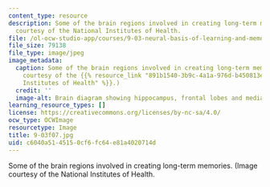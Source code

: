```yaml
---
content_type: resource
description: Some of the brain regions involved in creating long-term memories. (Image
  courtesy of the National Institutes of Health.
file: /ol-ocw-studio-app/courses/9-03-neural-basis-of-learning-and-memory-fall-2007/c6040a5145150cf6fc64e81a4020714d_9-03f07.jpg
file_size: 79138
file_type: image/jpeg
image_metadata:
  caption: Some of the brain regions involved in creating long-term memories. (Image
    courtesy of the {{% resource_link "891b1540-3b9c-4a1a-976d-b450813e6438" "National
    Institutes of Health" %}}.)
  credit: ''
  image-alt: Brain diagram showing hippocampus, frontal lobes and medial septum.
learning_resource_types: []
license: https://creativecommons.org/licenses/by-nc-sa/4.0/
ocw_type: OCWImage
resourcetype: Image
title: 9-03f07.jpg
uid: c6040a51-4515-0cf6-fc64-e81a4020714d
---
```

Some of the brain regions involved in creating long-term memories. (Image courtesy of the National Institutes of Health.